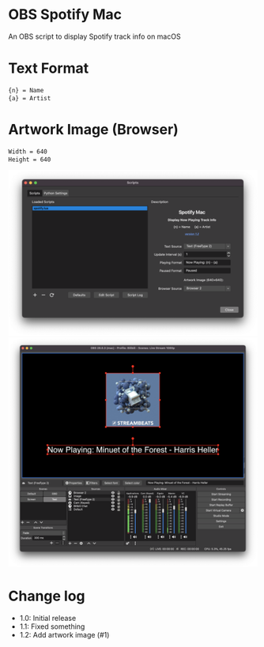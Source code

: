 # OBS Spotify Mac
An OBS script to display Spotify track info on macOS

# Text Format
```
{n} = Name
{a} = Artist
```
# Artwork Image (Browser)
```
Width = 640
Height = 640
```

![screenshot](Screenshot%202022-11-24%20at%2014.41.39%402x.png)
![screenshot](Screenshot%202022-11-24%20at%2014.41.59%402x.png)

# Change log
- 1.0: Initial release
- 1.1: Fixed something
- 1.2: Add artwork image (#1)